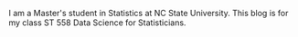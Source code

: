 I am a Master's student in Statistics at NC State University.  This blog is for my class ST 558 Data Science for Statisticians. 

